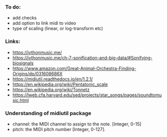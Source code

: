 ### To do:
- add checks
- add option to link midi to video
- type of scaling (linear, or log-transform etc)

### Links:
- https://jythonmusic.me/
- https://jythonmusic.me/ch-7-sonification-and-big-data/#Sonifying-biosignals
- https://www.amazon.com/Great-Animal-Orchestra-Finding-Origins/dp/031608686X
- https://midiutil.readthedocs.io/en/1.2.1/
- https://en.wikipedia.org/wiki/Pentatonic_scale
- https://en.wikipedia.org/wiki/Tonnetz
- https://lweb.cfa.harvard.edu/sed/projects/star_songs/pages/soundtomusic.html

### Understanding of midiutil package
- channel: the MIDI channel to assign to the note. [Integer, 0-15]
- pitch: the MIDI pitch number [Integer, 0-127].
